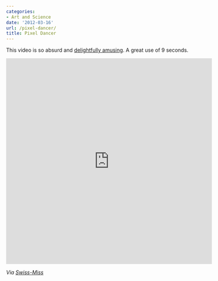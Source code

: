 ```yaml
---
categories:
- Art and Science
date: '2012-03-16'
url: /pixel-dancer/
title: Pixel Dancer
---
```


This video is so absurd and <a href="http://vimeo.com/18022468">delightfully amusing</a>. A great use of 9 seconds.

<iframe class="alignc" src="https://player.vimeo.com/video/18022468" width="560" height="560" frameborder="0" webkitAllowFullScreen mozallowfullscreen allowFullScreen></iframe>

<em>Via <a href="http://www.swiss-miss.com/2012/03/pixel-dancer.html">Swiss-Miss</a></em>
